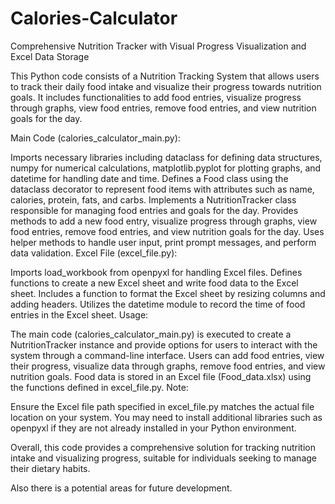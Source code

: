 # Calories-Calculator
Comprehensive Nutrition Tracker with Visual Progress Visualization and Excel Data Storage

This Python code consists of a Nutrition Tracking System that allows users to track their daily food intake and visualize their progress towards nutrition goals. It includes functionalities to add food entries, visualize progress through graphs, view food entries, remove food entries, and view nutrition goals for the day.

Main Code (calories_calculator_main.py):

Imports necessary libraries including dataclass for defining data structures, numpy for numerical calculations, matplotlib.pyplot for plotting graphs, and datetime for handling date and time.
Defines a Food class using the dataclass decorator to represent food items with attributes such as name, calories, protein, fats, and carbs.
Implements a NutritionTracker class responsible for managing food entries and goals for the day.
Provides methods to add a new food entry, visualize progress through graphs, view food entries, remove food entries, and view nutrition goals for the day.
Uses helper methods to handle user input, print prompt messages, and perform data validation.
Excel File (excel_file.py):

Imports load_workbook from openpyxl for handling Excel files.
Defines functions to create a new Excel sheet and write food data to the Excel sheet.
Includes a function to format the Excel sheet by resizing columns and adding headers.
Utilizes the datetime module to record the time of food entries in the Excel sheet.
Usage:

The main code (calories_calculator_main.py) is executed to create a NutritionTracker instance and provide options for users to interact with the system through a command-line interface.
Users can add food entries, view their progress, visualize data through graphs, remove food entries, and view nutrition goals.
Food data is stored in an Excel file (Food_data.xlsx) using the functions defined in excel_file.py.
Note:

Ensure the Excel file path specified in excel_file.py matches the actual file location on your system.
You may need to install additional libraries such as openpyxl if they are not already installed in your Python environment.

Overall, this code provides a comprehensive solution for tracking nutrition intake and visualizing progress, suitable for individuals seeking to manage their dietary habits.

Also there is a potential areas for future development.
